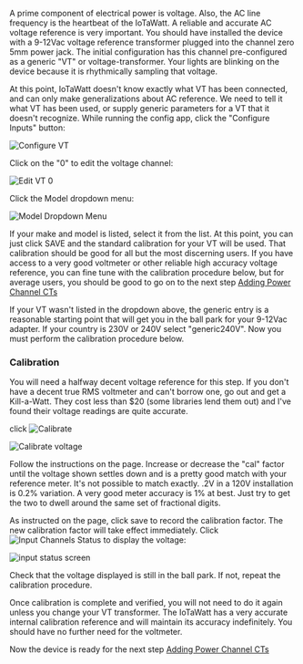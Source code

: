 A prime component of electrical power is voltage.  Also, the AC line frequency is the heartbeat of the IoTaWatt.  A reliable and accurate AC voltage reference is very important. You should have installed the device with a 9-12Vac voltage reference transformer plugged into the channel zero 5mm power jack. The initial configuration has this channel pre-configured as a generic "VT" or voltage-transformer. Your lights are blinking on the device because it is rhythmically sampling that voltage.

At this point, IoTaWatt doesn't know exactly what VT has been connected, and can only make generalizations about AC reference.  We need to tell it what VT has been used, or supply generic parameters for a VT that it doesn't recognize. While running the config app, click the "Configure Inputs" button:

![Configure VT](http://iotawatt.com/Images/Config_edit_vt.PNG)

Click on the "0" to edit the voltage channel:

![Edit VT 0](https://screenshots.firefoxusercontent.com/images/22ab7a04-2aaf-48d3-8efe-302e9a07c0e5.png?download=Screenshot-2017-10-21%20IoTaWatt%20Configuration%20app.png&sig=jlfECjEBzfpbZoedOnc7EZowdYo)
 
Click the Model dropdown menu:

![Model Dropdown Menu](http://iotawatt.com/Images/Screenshot51.png)

If your make and model is listed, select it from the list.  At this point, you can just click SAVE and the standard calibration for your VT will be used.  That calibration should be good for all but the most discerning users.  If you have access to a very good voltmeter or other reliable high accuracy voltage reference, you can fine tune with the calibration procedure below, but for average users, you should be good to go on to the next step [Adding Power Channel CTs](https://github.com/boblemaire/IoTaWatt/wiki/Adding-Power-Channels-(CTs))

If your VT wasn't listed in the dropdown above, the generic entry is a reasonable starting point that will get you in the ball park for your 9-12Vac adapter. If your country is 230V or 240V select "generic240V".  Now you must perform the calibration procedure below.

### Calibration
You will need a halfway decent voltage reference for this step.  If you don't have a decent true RMS voltmeter and can't borrow one, go out and get a Kill-a-Watt.  They cost less than $20 (some libraries lend them out) and I've found their voltage readings are quite accurate. 

click ![Calibrate](http://iotawatt.com/Images/calibrate_button.PNG)

![Calibrate voltage](http://iotawatt.com/Images/Config_vt_calibrate.PNG)

Follow the instructions on the page. Increase or decrease the "cal" factor until the voltage shown settles down and is a pretty good match with your reference meter. It's not possible to match exactly.  .2V in a 120V installation is 0.2% variation.  A very good meter accuracy is 1% at best.  Just try to get the two to dwell around the same set of fractional digits.

As instructed on the page, click save to record the calibration factor.  The new calibration factor will take effect immediately. Click ![Input Channels Status](http://iotawatt.com/Images/input_channel_status_button.PNG) to display the voltage:

![input status screen](http://iotawatt.com/Images/Capture1.JPG)

Check that the voltage displayed is still in the ball park.  If not, repeat the calibration procedure.

Once calibration is complete and verified, you will not need to do it again unless you change your VT transformer.  The IoTaWatt has a very accurate internal calibration reference and will maintain its accuracy indefinitely. You should have no further need for the voltmeter.

Now the device is ready for the next step [Adding Power Channel CTs](https://github.com/boblemaire/IoTaWatt/wiki/Adding-Power-Channels-(CTs))


